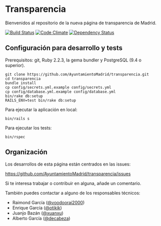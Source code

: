 # Transparencia

Bienvenidos al repositorio de la nueva página de transparencia de Madrid.

[![Build Status](https://travis-ci.org/AyuntamientoMadrid/transparencia.svg?branch=master)](https://travis-ci.org/AyuntamientoMadrid/transparencia)
[![Code Climate](https://codeclimate.com/github/AyuntamientoMadrid/transparencia/badges/gpa.svg)](https://codeclimate.com/github/AyuntamientoMadrid/transparencia)
[![Dependency Status](https://gemnasium.com/AyuntamientoMadrid/transparencia.svg)](https://gemnasium.com/AyuntamientoMadrid/transparencia)

## Configuración para desarrollo y tests

Prerequisitos: git, Ruby 2.2.3, la gema bundler y PostgreSQL (9.4 o superior).

```
git clone https://github.com/AyuntamientoMadrid/transparencia.git
cd transparencia
bundle install
cp config/secrets.yml.example config/secrets.yml
cp config/database.yml.example config/database.yml
bin/rake db:setup
RAILS_ENV=test bin/rake db:setup
```

Para ejecutar la aplicación en local:

```
bin/rails s
```

Para ejecutar los tests:

```
bin/rspec
```

## Organización

Los desarrollos de esta página están centrados en las issues:

https://github.com/AyuntamientoMadrid/transparencia/issues

Si te interesa trabajar o contribuir en alguna, añade un comentario.

También puedes contactar a alguno de los responsables técnicos:

* Raimond García ([@voodoorai2000](https://twitter.com/voodoorai2000))
* Enrique García ([@otikik](https://twitter.com/otikik))
* Juanjo Bazán ([@xuanxu](https://twitter.com/xuanxu))
* Alberto García ([@decabeza](https://twitter.com/decabeza))



